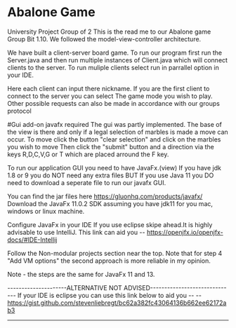 # Abalone Game 
University Project Group of 2
This is the read me to our Abalone game Group Bit 1.10.
We followed the model-view-controller architecture.

We have built a client-server board game. 
To run our program first run the Server.java and then run multiple instances of Client.java which will connect clients to the server. 
To run muliple clients select run in parrallel option in your IDE.

Here each client can input there nickname.
If you are the first client to connect to the server you can select The game mode you wish to play. 
Other possible requests can also be made in accordance with our groups protocol


#Gui add-on javafx required 
The gui was partly implemented. The base of the view is there and only if a 
legal selection of marbles is made a move can occur.
To move click the button "clear selection" and click on the marbles you wish to move 
Then click the "submit" button and a direction via the keys R,D,C,V,G or T
which are placed arround the F key. 

To run our application GUI you need to have JavaFx.(view)
If you have jdk 1.8 or 9 you do NOT need any extra files 
BUT
If you use Java 11 you DO need to download a seperate file to run 
our javafx GUI.

You can find the jar files here https://gluonhq.com/products/javafx/
Download the JavaFx 11.0.2 SDK assuming you have jdk11 for 
you mac, windows or linux machine. 

Configure JavaFx in your IDE 
 If you use eclipse skipe ahead.It is highly advisable to use IntelliJ.
This link can aid you -- https://openjfx.io/openjfx-docs/#IDE-Intellij 

Follow the Non-modular projects section near the top.
Note that for step 4 "Add VM options" the second approach is more 
reliable in my opinion. 

Note - the steps are the same for JavaFx 11 and 13. 

---------------------ALTERNATIVE NOT ADVISED------------------------------
 If your IDE is eclipse you can use this link below
to aid you --
-- https://gist.github.com/stevenliebregt/bc62a382fc43064136b662ee62172ab3

------------------------------------------------------------------------










